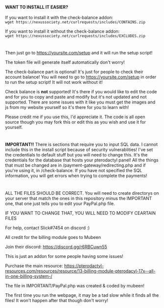 **WANT TO INSTALL IT EASIER?**</br></br>
If you want to install it with the check-balance addon:</br>
``wget https://nexussociety.net/curlrequests/includes/CONTAINS.zip``</br>

If you want to install it without the check-balance addon:</br>
``wget https://nexussociety.net/curlrequests/includes/EXCLUDES.zip``</br>

#
Then just go to https://yoursite.com/setup and it will run the setup script!


The token file will generate itself automatically don't worry!

The check-balance part is optional! It's just for people to check their account balance!
You will need to go to https://yoursite.com/setup in order to run the setup script! It will not work without it!

Check balance is **not** supported! It's there if you would like to edit the code and for you to copy and paste and modify but it's not updated and not supported. There are some issues with it like you must get the images and js from my website yourself so it's there for you to learn with!

Please credit me if you use this, I'd appreciate it. The code is all open source though you may fork this or edit this as you wish and use it for yourself.

#

**IMPORTANT!!** There is sections that require you to input SQL data. I cannot include this in the install script because of security vulnerablities! I've set the credentials to default stuff but you will need to change this. It's the credentials for the database that hosts your pterodactyl panel! All the things that must be changed are in /payment-gateway/redirecting.php and if you're using it, in /check-balance. If you have not specified the SQL information, you will get errors when trying to complete the payments!

#

ALL THE FILES SHOULD BE CORRECT. You will need to create directorys on your server that match the ones in this repository minus the IMPORTANT one, that one just tells you to edit your PayPal.php file.

IF YOU WANT TO CHANGE THAT, YOU WILL NEED TO MODIFY CEARTAIN FILES

For help, contact Slick#7454 on discord :)

All credit for the billing module goes to Mubeen 

Join their discord: https://discord.gg/r6RBCuwn55 

This is just an addon for some people having some issues!

Purchase the main resource: https://pterodactyl-resources.com/resources/resource/13-billing-module-pterodacyl-17x--all-in-one-billing-system-/

The file in IMPORTANT/PayPal.php was created & coded by mubeen!

The first time you run the webpage, it may be a tad slow while it finds all the files! It won't happen after that though don't worry!
